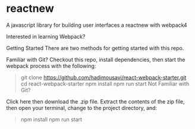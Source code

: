 # reactnew
A javascript library for building user interfaces
a reactnew with webpack4 

Interested in learning Webpack?

Getting Started
There are two methods for getting started with this repo.

Familiar with Git?
Checkout this repo, install dependencies, then start the webpack process with the following:

> git clone https://github.com/hadimousavi/react-webpack-starter.git
> cd react-webpack-starter
> npm install
> npm run start
Not Familiar with Git?

Click here then download the .zip file. Extract the contents of the zip file, then open your terminal, change to the project directory, and:

> npm install
> npm run start
